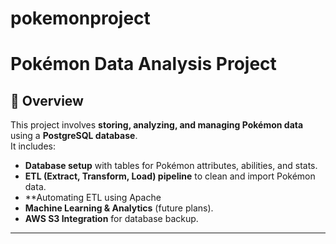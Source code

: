 # pokemonproject

# Pokémon Data Analysis Project

## 📌 Overview
This project involves **storing, analyzing, and managing Pokémon data** using a **PostgreSQL database**.  
It includes:
- **Database setup** with tables for Pokémon attributes, abilities, and stats.
- **ETL (Extract, Transform, Load) pipeline** to clean and import Pokémon data.
- **Automating ETL using Apache
- **Machine Learning & Analytics** (future plans).
- **AWS S3 Integration** for database backup.

---
